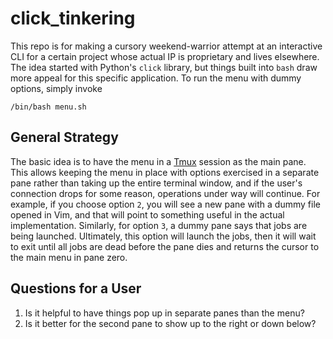 # click_tinkering

This repo is for making a cursory weekend-warrior attempt at an interactive CLI for a certain project whose actual IP is proprietary and lives elsewhere.  The idea started with Python's `click` library, but things built into `bash` draw more appeal for this specific application.  To run the menu with dummy options, simply invoke
```
/bin/bash menu.sh
```

<!--  TODO: ADD DESIGN_ID TO INPUT -->
## General Strategy
The basic idea is to have the menu in a [Tmux](https://github.com/tmux/tmux/wiki) session as the main pane.  This allows keeping the menu in place with options exercised in a separate pane rather than taking up the entire terminal window, and if the user's connection drops for some reason, operations under way will continue.  For example, if you choose option `2`, you will see a new pane with a dummy file opened in Vim, and that will point to something useful in the actual implementation.  Similarly, for option `3`, a dummy pane says that jobs are being launched.  Ultimately, this option will launch the jobs, then it will wait to exit until all jobs are dead before the pane dies and returns the cursor to the main menu in pane zero.

## Questions for a User
1. Is it helpful to have things pop up in separate panes than the menu?
1. Is it better for the second pane to show up to the right or down below?